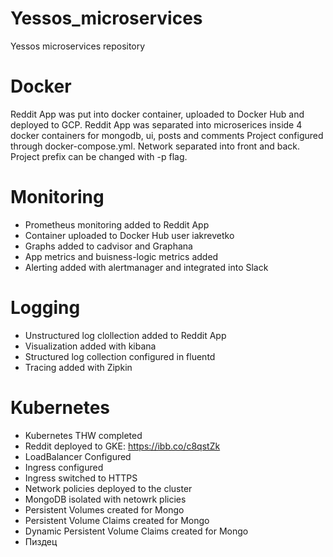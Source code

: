 # Yessos_microservices
Yessos microservices repository

# Docker
Reddit App was put into docker container, uploaded to Docker Hub and deployed to GCP.
Reddit App was separated into microserices inside 4 docker containers for mongodb, ui, posts and comments
Project configured through docker-compose.yml. Network separated into front and back. Project prefix can be changed with -p flag.

# Monitoring
- Prometheus monitoring added to Reddit App
- Container uploaded to Docker Hub user iakrevetko
- Graphs added to cadvisor and Graphana
- App metrics and buisness-logic metrics added
- Alerting added with alertmanager and integrated into Slack

# Logging
- Unstructured log clollection added to Reddit App
- Visualization added with kibana
- Structured log collection configured in fluentd
- Tracing added with Zipkin

# Kubernetes
- Kubernetes THW completed
- Reddit deployed to GKE: https://ibb.co/c8qstZk
- LoadBalancer Configured
- Ingress configured
- Ingress switched to HTTPS
- Network policies deployed to the cluster
- MongoDB isolated with netowrk plicies
- Persistent Volumes created for Mongo
- Persistent Volume Claims created for Mongo
- Dynamic Persistent Volume Claims created for Mongo
- Пиздец
